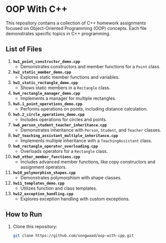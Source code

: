 # OOP With C++
This repository contains a collection of C++ homework assignments focused on Object-Oriented Programming (OOP) concepts. Each file demonstrates specific topics in C++ programming.

## List of Files
1. **`hw1_point_constructor_demo.cpp`**
   - Demonstrates constructors and member functions for a `Point` class.
2. **`hw2_static_member_demo.cpp`**
   - Explores static member functions and variables.
3. **`hw3_static_rectangle_demo.cpp`**
   - Shows static members in a `Rectangle` class.
4. **`hw4_rectangle_manager_demo.cpp`**
   - Implements a manager for multiple rectangles.
5. **`hw5.1_point_operations_demo.cpp`**
   - Performs operations on points, including distance calculation.
6. **`hw5.2_circle_operations_demo.cpp`**
   - Includes operations for circles and points.
7. **`hw6_person_student_teacher_inheritance.cpp`**
   - Demonstrates inheritance with `Person`, `Student`, and `Teacher` classes.
8. **`hw7_teaching_assistant_multiple_inheritance.cpp`**
   - Implements multiple inheritance with a `TeachingAssistant` class.
9. **`hw8_rectangle_operator_overloading.cpp`**
   - Overloads operators for a `Rectangle` class.
10. **`hw9_other_member_functions.cpp`**
    - Includes advanced member functions, like copy constructors and assignment operators.
11. **`hw10_polymorphism_shapes.cpp`**
    - Demonstrates polymorphism with shape classes.
12. **`hw11_templates_demo.cpp`**
    - Utilizes function and class templates.
13. **`hw12_exception_handling.cpp`**
    - Explores exception handling with custom exceptions.

## How to Run
1. Clone this repository:
   ```bash
   git clone https://github.com/songwaad/oop-with-cpp.git
